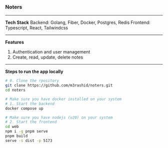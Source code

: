 ### Noters

---

**Tech Stack**
Backend: Golang, Fiber, Docker, Postgres, Redis
Frontend: Typescript, React, Tailwindcss

---

**Features**

1. Authentication and user management
2. Create, read, update, delete notes

---

**Steps to run the app locally**

```bash
# 0. Clone the rpository
git clone https://github.com/m3rashid/noters.git
cd noters

# Make sure you have docker installed on your system
# 1. Start the backend
docker compose up

# Make sure you have nodejs (v20) on your system
# 2. Start the frontend
cd web
npm i -g pnpm serve
pnpm build
serve -s dist -p 5173
```
